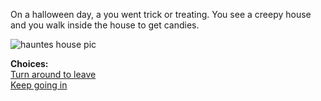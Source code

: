 On a halloween day, a you went trick or treating. You see a creepy house and you walk inside the house to get candies.

![hauntes house pic](sep11.jpg)

**Choices:**   
[Turn around to leave](scenes/s1-dsc.md)  
[Keep going in](scenes/s1-yhs.md) 